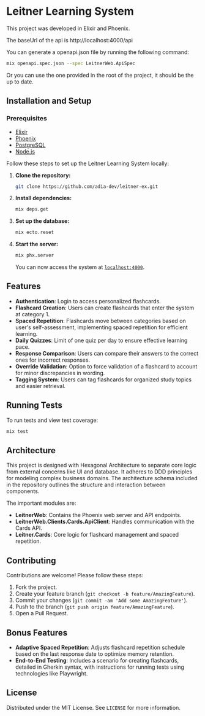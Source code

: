 # Leitner Learning System

This project was developed in Elixir and Phoenix.

The baseUrl of the api is http://localhost:4000/api

You can generate a openapi.json file by running the following command:

```bash
mix openapi.spec.json --spec LeitnerWeb.ApiSpec
```

Or you can use the one provided in the root of the project, it should be the up to date.

## Installation and Setup

### Prerequisites

- [Elixir](https://elixir-lang.org/install.html)
- [Phoenix](https://hexdocs.pm/phoenix/installation.html)
- [PostgreSQL](https://www.postgresql.org/download/)
- [Node.js](https://nodejs.org/en/download/)

Follow these steps to set up the Leitner Learning System locally:

1. **Clone the repository:**

   ```bash
   git clone https://github.com/adia-dev/leitner-ex.git
   ```

2. **Install dependencies:**

   ```bash
   mix deps.get
   ```

3. **Set up the database:**

   ```bash
   mix ecto.reset
   ```

4. **Start the server:**
   ```bash
   mix phx.server
   ```
   You can now access the system at [`localhost:4000`](http://localhost:4000).

## Features

- **Authentication**: Login to access personalized flashcards.
- **Flashcard Creation**: Users can create flashcards that enter the system at category 1.
- **Spaced Repetition**: Flashcards move between categories based on user's self-assessment, implementing spaced repetition for efficient learning.
- **Daily Quizzes**: Limit of one quiz per day to ensure effective learning pace.
- **Response Comparison**: Users can compare their answers to the correct ones for incorrect responses.
- **Override Validation**: Option to force validation of a flashcard to account for minor discrepancies in wording.
- **Tagging System**: Users can tag flashcards for organized study topics and easier retrieval.

## Running Tests

To run tests and view test coverage:

```bash
mix test
```

## Architecture

This project is designed with Hexagonal Architecture to separate core logic from external concerns like UI and database. It adheres to DDD principles for modeling complex business domains. The architecture schema included in the repository outlines the structure and interaction between components.

The important modules are:

- **LeitnerWeb**: Contains the Phoenix web server and API endpoints.
- **LeitnerWeb.Clients.Cards.ApiClient**: Handles communication with the Cards API.
- **Leitner.Cards**: Core logic for flashcard management and spaced repetition.

## Contributing

Contributions are welcome! Please follow these steps:

1. Fork the project.
2. Create your feature branch (`git checkout -b feature/AmazingFeature`).
3. Commit your changes (`git commit -am 'Add some AmazingFeature'`).
4. Push to the branch (`git push origin feature/AmazingFeature`).
5. Open a Pull Request.

## Bonus Features

- **Adaptive Spaced Repetition**: Adjusts flashcard repetition schedule based on the last response date to optimize memory retention.
- **End-to-End Testing**: Includes a scenario for creating flashcards, detailed in Gherkin syntax, with instructions for running tests using technologies like Playwright.

## License

Distributed under the MIT License. See `LICENSE` for more information.
